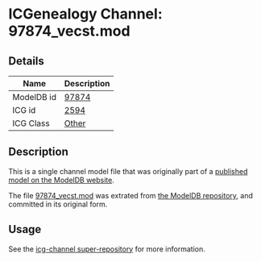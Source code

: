 # ICGenealogy Channel: 97874\_vecst.mod

## Details

Name | Description
---- | -----------
ModelDB id | [97874](http://senselab.med.yale.edu/ModelDB/ShowModel.cshtml?model=97874)
ICG id | [2594](http://icg.neurotheory.ox.ac.uk/channels/other/2594)
ICG Class | [Other](http://icg.neurotheory.ox.ac.uk/channels/other)

## Description

This is a single channel model file that was originally part of a [published model on the ModelDB website](http://senselab.med.yale.edu/mModelDB/ShowModel.cshtml?model=97874).

The file [97874\_vecst.mod](97874_vecst.mod) was extrated from [the ModelDB repository](http://senselab.med.yale.edu/ModelDB/ShowModel.cshtml?model=97874), and committed in its original form.

## Usage

See the [icg-channel super-repository](https://github.com/icgenealogy/icg-channels) for more information.